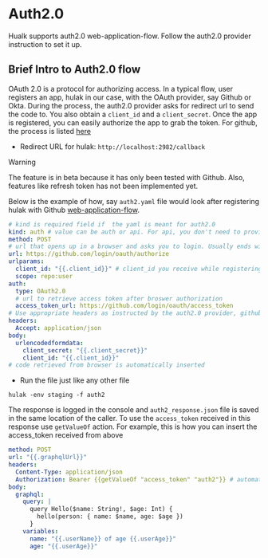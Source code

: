 # Auth2.0

Hualk supports auth2.0 web-application-flow. Follow the auth2.0 provider instruction to set it up.

## Brief Intro to Auth2.0 flow

OAuth 2.0 is a protocol for authorizing access. In a typical flow, user registers an app, hulak in our case, with the OAuth provider, say Github or Okta. During the process, the auth2.0 provider asks for redirect url to send the code to. You also obtain a `client_id` and a `client_secret`.
Once the app is registered, you can easily authorize the app to grab the token. For github, the process is listed [here](https://docs.github.com/en/apps/oauth-apps/building-oauth-apps/authorizing-oauth-apps#web-application-flow)

- Redirect URL for hulak: `http://localhost:2982/callback`

> [!Warning]
> The feature is in beta because it has only been tested with Github.
> Also, features like refresh token has not been implemented yet.

Below is the example of how, say `auth2.yaml` file would look after registering hulak with Github [web-application-flow](https://docs.github.com/en/apps/oauth-apps/building-oauth-apps/authorizing-oauth-apps#web-application-flow).

```yaml
# kind is required field if  the yaml is meant for auth2.0
kind: auth # value can be auth or api. For api, you don't need to provide this field
method: POST
# url that opens up in a browser and asks you to login. Usually ends with /authorize
url: https://github.com/login/oauth/authorize
urlparams:
  client_id: "{{.client_id}}" # client_id you receive while registering hulak. If you are part of an org, the admin will provide you this value
  scope: repo:user
auth:
  type: OAuth2.0
  # url to retrieve access token after broswer authorization
  access_token_url: https://github.com/login/oauth/access_token
# Use appropriate headers as instructed by the auth2.0 provider, github in this case
headers:
  Accept: application/json
body:
  urlencodedformdata:
    client_secret: "{{.client_secret}}"
    client_id: "{{.client_id}}"
# code retrieved from browser is automatically inserted
```

- Run the file just like any other file

```
hulak -env staging -f auth2
```

The response is logged in the console and `auth2_response.json` file is saved in the same location of the caller. To use the `access_token` received in this response use `getValueOf` action. For example, this is how you can insert the access_token received from above

```yaml
method: POST
url: "{{.graphqlUrl}}"
headers:
  Content-Type: application/json
  Authorization: Bearer {{getValueOf "access_token" "auth2"}} # automatically inserted as `Bearere eyBexai...`
body:
  graphql:
    query: |
      query Hello($name: String!, $age: Int) {
        hello(person: { name: $name, age: $age })
      }
    variables:
      name: "{{.userName}} of age {{.userAge}}"
      age: "{{.userAge}}"
```
